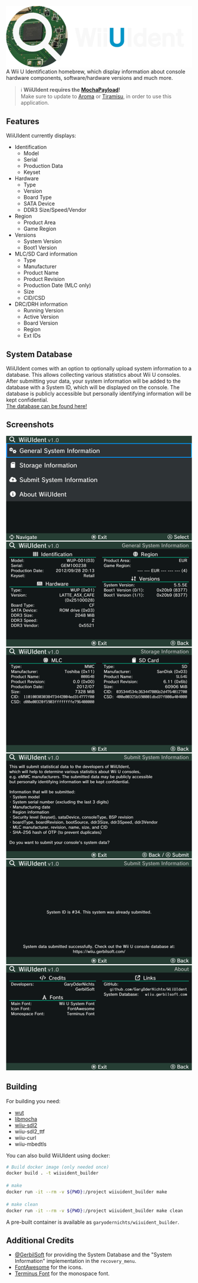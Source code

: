 ![](res/banner.png)
A Wii U Identification homebrew, which display information about console hardware components, software/hardware versions and much more.

> :information_source: **WiiUIdent requires the [MochaPayload](https://github.com/wiiu-env/MochaPayload)!**  
> Make sure to update to [Aroma](https://aroma.foryour.cafe) or [Tiramisu](https://tiramisu.foryour.cafe), in order to use this application.

## Features
WiiUIdent currently displays:

- Identification
    - Model
    - Serial
    - Production Data
    - Keyset
- Hardware
    - Type
    - Version
    - Board Type
    - SATA Device
    - DDR3 Size/Speed/Vendor
- Region
    - Product Area
    - Game Region
- Versions
    - System Version
    - Boot1 Version
- MLC/SD Card information
    - Type
    - Manufacturer
    - Product Name
    - Product Revision
    - Production Date (MLC only)
    - Size
    - CID/CSD
- DRC/DRH information
    - Running Version
    - Active Version
    - Board Version
    - Region
    - Ext IDs

## System Database
WiiUIdent comes with an option to optionally upload system information to a database. This allows collecting various statistics about Wii U consoles.  
After submitting your data, your system information will be added to the database with a System ID, which will be displayed on the console.
The database is publicly accessible but personally identifying information will be kept confidential.  
[The database can be found here!](https://wiiu.gerbilsoft.com/)

## Screenshots
![](res/screenshot0.png)
![](res/screenshot1.png)
![](res/screenshot2.png)
![](res/screenshot3.png)
![](res/screenshot4.png)
![](res/screenshot5.png)

## Building
For building you need: 
- [wut](https://github.com/devkitPro/wut)
- [libmocha](https://github.com/wiiu-env/libmocha)
- [wiiu-sdl2](https://github.com/GaryOderNichts/SDL/tree/wiiu-sdl2-2.26)
- wiiu-sdl2_ttf
- wiiu-curl
- wiiu-mbedtls

You can also build WiiUIdent using docker:
```bash
# Build docker image (only needed once)
docker build . -t wiiuident_builder

# make 
docker run -it --rm -v ${PWD}:/project wiiuident_builder make

# make clean
docker run -it --rm -v ${PWD}:/project wiiuident_builder make clean
```
A pre-built container is available as `garyodernichts/wiiuident_builder`.

## Additional Credits
- [@GerbilSoft](https://github.com/GerbilSoft) for providing the System Database and the "System Information" implementation in the `recovery_menu`.
- [FontAwesome](https://fontawesome.com/) for the icons.
- [Terminus Font](https://terminus-font.sourceforge.net/) for the monospace font.
